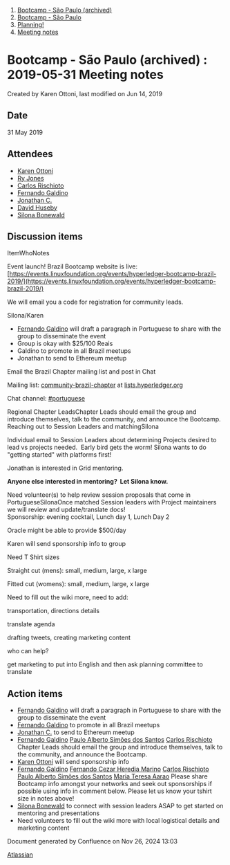 1. [Bootcamp - São Paulo (archived)](index.html)
2. [Bootcamp - São Paulo](18874376.html)
3. [Planning!](Planning%21_18874415.html)
4. [Meeting notes](Meeting-notes_18874452.html)

# Bootcamp - São Paulo (archived) : 2019-05-31 Meeting notes

Created by Karen Ottoni, last modified on Jun 14, 2019

## Date

31 May 2019

## Attendees

- [Karen Ottoni](https://lf-hyperledger.atlassian.net/wiki/people/712020:b91a9879-c835-4217-a2e7-e13c7e529f5b?ref=confluence)
- [Ry Jones](https://lf-hyperledger.atlassian.net/wiki/people/557058:078cecfc-fb17-4d9a-8759-b5b74efa6850?ref=confluence)
- [Carlos Rischioto](https://lf-hyperledger.atlassian.net/wiki/people/70121:3c88b40a-1c30-4159-a027-d790c411b88c?ref=confluence)
- [Fernando Galdino](https://lf-hyperledger.atlassian.net/wiki/people/557058:cdad1e53-03c5-4552-af3a-837ad56c62db?ref=confluence)
- [Jonathan C.](https://lf-hyperledger.atlassian.net/wiki/people/5c73f81eb980e54d9e7c593a?ref=confluence)
- [David Huseby](https://lf-hyperledger.atlassian.net/wiki/people/5c81ef6e187e8e0b95b0b1e9?ref=confluence)
- [Silona Bonewald](https://lf-hyperledger.atlassian.net/wiki/people/712020:60ad7903-c627-4d15-ac02-e45d3098bd8e?ref=confluence)

## Discussion items

ItemWhoNotes

Event launch! Brazil Bootcamp website is live: [https://events.linuxfoundation.org/events/hyperledger-bootcamp-brazil-2019/](https://events.linuxfoundation.org/events/hyperledger-bootcamp-brazil-2019/)

We will email you a code for registration for community leads.

Silona/Karen

- [Fernando Galdino](https://lf-hyperledger.atlassian.net/wiki/people/557058:cdad1e53-03c5-4552-af3a-837ad56c62db?ref=confluence) will draft a paragraph in Portuguese to share with the group to disseminate the event
- Group is okay with $25/100 Reais
- Galdino to promote in all Brazil meetups
- Jonathan to send to Ethereum meetup

Email the Brazil Chapter mailing list and post in Chat

Mailing list: [community-brazil-chapter](https://lists.hyperledger.org/g/community-brazil-chapter) at [lists.hyperledger.org](http://lists.hyperledger.org/)

Chat channel: [#portuguese](https://chat.hyperledger.org/channel/portuguese)

Regional Chapter LeadsChapter Leads should email the group and introduce themselves, talk to the community, and announce the Bootcamp.  
Reaching out to Session Leaders and matchingSilona

Individual email to Session Leaders about determining Projects desired to lead vs projects needed.  Early bird gets the worm! Silona wants to do "getting started" with platforms first!

Jonathan is interested in Grid mentoring.

**Anyone else interested in mentoring?  Let Silona know.**

Need volunteer(s) to help review session proposals that come in PortugueseSilonaOnce matched Session leaders with Project maintainers we will review and update/translate docs!  
Sponsorship: evening cocktail, Lunch day 1, Lunch Day 2

Oracle might be able to provide $500/day

Karen will send sponsorship info to group

Need T Shirt sizes

Straight cut (mens): small, medium, large, x large

Fitted cut (womens): small, medium, large, x large

Need to fill out the wiki more, need to add:

transportation, directions details

translate agenda

drafting tweets, creating marketing content

who can help?

get marketing to put into English and then ask planning committee to translate

## Action items

- [Fernando Galdino](https://lf-hyperledger.atlassian.net/wiki/people/557058:cdad1e53-03c5-4552-af3a-837ad56c62db?ref=confluence) will draft a paragraph in Portuguese to share with the group to disseminate the event
- [Fernando Galdino](https://lf-hyperledger.atlassian.net/wiki/people/557058:cdad1e53-03c5-4552-af3a-837ad56c62db?ref=confluence) to promote in all Brazil meetups
- [Jonathan C.](https://lf-hyperledger.atlassian.net/wiki/people/5c73f81eb980e54d9e7c593a?ref=confluence) to send to Ethereum meetup
- [Fernando Galdino](https://lf-hyperledger.atlassian.net/wiki/people/557058:cdad1e53-03c5-4552-af3a-837ad56c62db?ref=confluence) [Paulo Alberto Simões dos Santos](https://lf-hyperledger.atlassian.net/wiki/people/712020:dc72680f-b975-4efd-b846-89113c3903ee?ref=confluence) [Carlos Rischioto](https://lf-hyperledger.atlassian.net/wiki/people/70121:3c88b40a-1c30-4159-a027-d790c411b88c?ref=confluence) Chapter Leads should email the group and introduce themselves, talk to the community, and announce the Bootcamp.
- [Karen Ottoni](https://lf-hyperledger.atlassian.net/wiki/people/712020:b91a9879-c835-4217-a2e7-e13c7e529f5b?ref=confluence) will send sponsorship info
- [Fernando Galdino](https://lf-hyperledger.atlassian.net/wiki/people/557058:cdad1e53-03c5-4552-af3a-837ad56c62db?ref=confluence) [Fernando Cezar Heredia Marino](https://lf-hyperledger.atlassian.net/wiki/people/5b96c05c3e56f62bec08d854?ref=confluence) [Carlos Rischioto](https://lf-hyperledger.atlassian.net/wiki/people/70121:3c88b40a-1c30-4159-a027-d790c411b88c?ref=confluence) [Paulo Alberto Simões dos Santos](https://lf-hyperledger.atlassian.net/wiki/people/712020:dc72680f-b975-4efd-b846-89113c3903ee?ref=confluence) [Maria Teresa Aarao](https://lf-hyperledger.atlassian.net/wiki/people/557058:2eb9d736-0271-4b45-a276-45e98ab9cbc9?ref=confluence) Please share Bootcamp info amongst your networks and seek out sponsorships if possible using info in comment below. Please let us know your tshirt size in notes above!
- [Silona Bonewald](https://lf-hyperledger.atlassian.net/wiki/people/712020:60ad7903-c627-4d15-ac02-e45d3098bd8e?ref=confluence) to connect with session leaders ASAP to get started on mentoring and presentations
- Need volunteers to fill out the wiki more with local logistical details and marketing content

Document generated by Confluence on Nov 26, 2024 13:03

[Atlassian](http://www.atlassian.com/)
